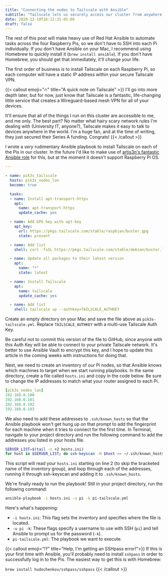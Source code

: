 ```yaml
---
title: "Connecting the nodes to Tailscale with Ansible"
subtitle: "Tailscale lets us securely access our cluster from anywhere in the world"
date: 2020-12-10T16:12:31-05:00
draft: false
---
```


The rest of this post will make heavy use of Red Hat Ansible to automate tasks across the four Raspberry Pis, so we don't have to SSH into each Pi individually. If you don't have Ansible on your Mac, I recommend using Homebrew to quickly install it (`brew install ansible`). If you don't have Homebrew, you should get that immediately, it'll change your life.

The first order of business is to install Tailscale on each Raspberry Pi, so each computer will have a static IP address within your secure Tailscale VPN.

{{< callout emoji="🔥" title="A quick note on Tailscale" >}}
I'll go into more depth later, but for now, just know that Tailscale is a fantastic, life-changing little service that creates a Wireguard-based mesh VPN for all of your devices.

It'll ensure that all of the things I run on this cluster are accessible to me, and me only. The best part? No matter what hairy scary network rules I'm dealing with (University IT, anyone?), Tailscale makes it easy to talk to devices anywhere in the world. I'm a huge fan, and at the time of writing, they just secured their Series A funding. Congrats!
{{< /callout >}}

I wrote a *very* rudimentary Ansible playbook to install Tailscale on each of the Pis in our cluster. In the future I'd like to make use of [artis3n's fantastic Ansible role](https://github.com/artis3n/ansible-role-tailscale) for this, but at the moment it doesn't support Raspberry Pi OS.

```yaml
---

- name: pik3s_tailscale
  hosts: pik3s_nodes_lan
  become: true

  tasks:
  - name: Install apt-transport-https
    apt:
      name: apt-transport-https
      update_cache: yes

  - name: Add GPG key with apt-key
    apt_key:
      url: https://pkgs.tailscale.com/stable/raspbian/buster.gpg
      state: present

  - name: Add list
    shell: curl -fsSL https://pkgs.tailscale.com/stable/debian/buster.list | sudo tee /etc/apt/sources.list.d/tailscale.list

  - name: Update all packages to their latest version
    apt:
      name: "*"
      state: latest

  - name: Install Tailscale
    apt:
      name: tailscale
      update_cache: yes

  - name: Add list
    shell: tailscale up --authkey=TAILSCALE_AUTHKEY
```

Create an empty directory on your Mac and save the file above as `pik3s-tailscale.yml`. Replace `TAILSCALE_AUTHKEY` with a multi-use Tailscale Auth Key.

Be careful not to commit this version of the file to GitHub, since anyone with this Auth Key will be able to connect to your private Tailscale network. It's better to use Ansible Vault to encrypt this key, and I hope to update this article in the coming weeks with instructions for doing that.

Next, we need to create an inventory of our Pi nodes, so that Ansible knows which machines to target when we start running playbooks. In the same directory, create a file called `hosts.ini` and copy in the code below. Be sure to change the IP addresses to match what your router assigned to each Pi.

```yaml
[pik3s_nodes_lan]
192.168.0.100
192.168.0.101
192.168.0.102
192.168.0.103
```

We also need to add these addresses to `.ssh/known_hosts` so that the Ansible playbook won't get hung up on that prompt to add the fingerprint for each machine when it tries to connect for the first time. In Terminal, navigate to your project directory and run the following command to add the addresses you listed in your hosts file.

```bash
SERVER_LIST=$(tail -n +2 hosts.ini)
for host in $SERVER_LIST; do ssh-keyscan -H $host >> ~/.ssh/known_hosts; done
```

This script will read your `hosts.ini` starting on line 2 (to skip the bracketed name of the inventory group), and loop through each of the addresses, running it through ssh-keyscan and adding it to `.ssh/known_hosts`.

We're finally ready to run the playbook! Still in your project directory, run the following command:

```bash
ansible-playbook -i hosts.ini -u pi -k pi-tailscale.yml
```

Here's what's happening:

- `-i hosts.ini`: This flag sets the inventory and specifies where the file is located.
- `-u pi -k`: These flags specify a username to use with SSH (`pi`) and tell Ansible to prompt us for the password (`-k`).
- `pi-tailscale.yml`: The playbook we want to execute.

{{< callout emoji="⁉️" title="Help, I'm getting an SSHpass error!">}}
If this is your first time with Ansible, you'll probably need to install `sshpass` in order to successfully log in to the Pis. The easiest way to get this is with Homebrew:

`brew install hudochenkov/sshpass/sshpass`
{{< /callout >}}